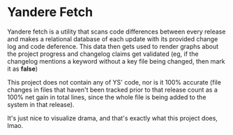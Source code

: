 # Yandere Fetch
Yandere fetch is a utility that scans code differences between every release and makes a relational database of each update with its provided change log and code deference. This data then gets used to render graphs about the project progress and changelog claims get validated (eg, if the changelog mentions a keyword without a key file being changed, then mark it as **false**)

This project does not contain any of YS' code, nor is it 100% accurate (file changes in files that haven't been tracked prior to that release count as a 100% net gain in total lines, since the whole file is being added to the system in that release).

It's just nice to visualize drama, and that's exactly what this project does, lmao.